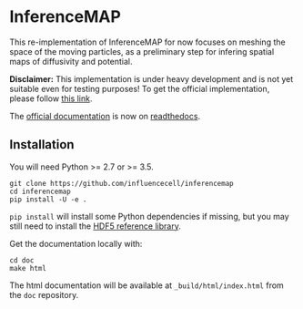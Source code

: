# InferenceMAP

This re-implementation of InferenceMAP for now focuses on meshing the space of the moving particles, as a preliminary step for infering spatial maps of diffusivity and potential.

**Disclaimer:**
This implementation is under heavy development and is not yet suitable even for testing purposes!
To get the official implementation, please follow [this link](https://research.pasteur.fr/en/software/inferencemap/ "research.pasteur.fr/en/software/inferencemap").

The [official documentation](http://inferencemap.readthedocs.io/en/latest/) is now on [readthedocs](http://inferencemap.readthedocs.io/en/latest/).

## Installation

You will need Python >= 2.7 or >= 3.5.

	git clone https://github.com/influencecell/inferencemap
	cd inferencemap
	pip install -U -e .

`pip install` will install some Python dependencies if missing, but you may still need to install the [HDF5 reference library](https://support.hdfgroup.org/downloads/index.html "support.hdfgroup.org/downloads").

Get the documentation locally with:

	cd doc
	make html

The html documentation will be available at `_build/html/index.html` from the `doc` repository.
